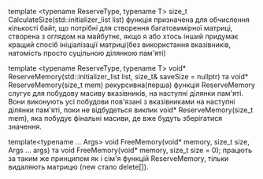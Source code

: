 template <typename ReserveType, typename T>
size_t CalculateSize(std::initializer_list<T> list)
функція призначена для обчислення кількості байт, що потрібні для створення багатовимірної матриці, створена з оглядом на майбутнє, якщо я або хтось інший придумає кращий спосіб ініціалізації матриці(без використання вказівників, натомість просто суцільною ділянкою пам'яті)

template <typename ReserveType, typename T>
void* ReserveMemory(std::initializer_list<T> list, size_t& saveSize = nullptr)
та 
void* ReserveMemory(size_t mem)
рекурсивна(перша) функція ReserveMemory слугує для побудову масиву вказівників, на наступні ділянки пам'яті. Вони виконують усі побудови пов'язані з вказівниками на наступні ділянки пам'яті, поки не відбудеться виклик void* ReserveMemory(size_t mem), яка побудує фінальні масиви, де вже будуть зберігатися значення.

template<typename ... Args>
void FreeMemory(void* memory, size_t size, Args ... args)
та
void FreeMemory(void* memory, size_t size = 0);
працють за таким же принципом як і сім'я функцій ReserveMemory, тільки видаляють матрицю (new стало delete[]).


